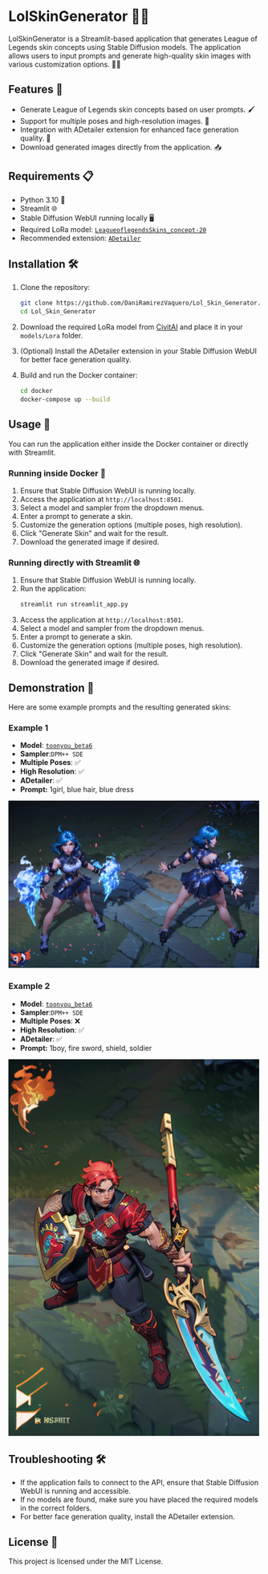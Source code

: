 # LolSkinGenerator 🐦‍🔥

LolSkinGenerator is a Streamlit-based application that generates League of Legends skin concepts using Stable Diffusion models. The application allows users to input prompts and generate high-quality skin images with various customization options. 🎨✨

## Features 🌟

- Generate League of Legends skin concepts based on user prompts. 🖌️
- Support for multiple poses and high-resolution images. 📸
- Integration with ADetailer extension for enhanced face generation quality. 👤
- Download generated images directly from the application. 📥

## Requirements 📋

- Python 3.10 🐍
- Streamlit 🌐
- Stable Diffusion WebUI running locally 🖥️
- Required LoRa model: [`LeagueoflegendsSkins_concept-20`](https://civitai.com/models/174877/league-of-legends-skin-generator-preview-by-yeiyeiart)
- Recommended extension: [`ADetailer`](https://github.com/Bing-su/adetailer)

## Installation 🛠️

1. Clone the repository:
    ```sh
    git clone https://github.com/DaniRamirezVaquero/Lol_Skin_Generator.git
    cd Lol_Skin_Generator
    ```

2. Download the required LoRa model from [CivitAI](https://civitai.com/api/download/models/196344?type=Model&format=SafeTensor) and place it in your `models/Lora` folder.

3. (Optional) Install the ADetailer extension in your Stable Diffusion WebUI for better face generation quality.

4. Build and run the Docker container:
    ```sh
    cd docker
    docker-compose up --build
    ```

## Usage 🚀

You can run the application either inside the Docker container or directly with Streamlit.

### Running inside Docker 🐳

1. Ensure that Stable Diffusion WebUI is running locally.
2. Access the application at `http://localhost:8501`.
3. Select a model and sampler from the dropdown menus.
4. Enter a prompt to generate a skin.
5. Customize the generation options (multiple poses, high resolution).
6. Click "Generate Skin" and wait for the result.
7. Download the generated image if desired.

### Running directly with Streamlit 🌐

1. Ensure that Stable Diffusion WebUI is running locally.
2. Run the application:
    ```sh
    streamlit run streamlit_app.py
    ```
3. Access the application at `http://localhost:8501`.
4. Select a model and sampler from the dropdown menus.
5. Enter a prompt to generate a skin.
6. Customize the generation options (multiple poses, high resolution).
7. Click "Generate Skin" and wait for the result.
8. Download the generated image if desired.

## Demonstration 📸

Here are some example prompts and the resulting generated skins:

### Example 1
- **Model**: [`toonyou_beta6`](https://civitai.com/models/30240/toonyou?modelVersionId=125771)
- **Sampler**:`DPM++ SDE`
- **Multiple Poses**: ✅
- **High Resolution**: ✅
- **ADetailer**: ✅
- **Prompt:** 1girl, blue hair, blue dress

<img src="./example_results/Blue%20Girl.png" alt="Blue Girl" width="500"/>

### Example 2
- **Model**: [`toonyou_beta6`](https://civitai.com/models/30240/toonyou?modelVersionId=125771)
- **Sampler**:`DPM++ SDE`
- **Multiple Poses**: ❌
- **High Resolution**: ✅
- **ADetailer**: ✅
- **Prompt:** 1boy, fire sword, shield, soldier

<img src="./example_results/Soldier.png" alt="Soldier" width="500"/>

## Troubleshooting 🛠️

- If the application fails to connect to the API, ensure that Stable Diffusion WebUI is running and accessible.
- If no models are found, make sure you have placed the required models in the correct folders.
- For better face generation quality, install the ADetailer extension.

## License 📄

This project is licensed under the MIT License.
